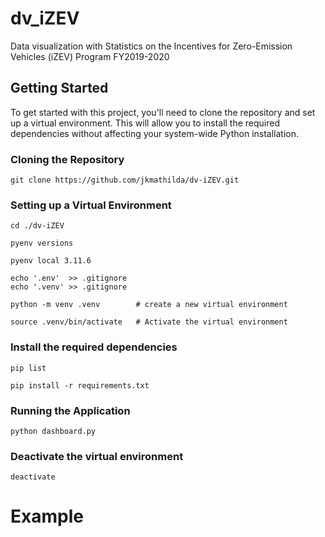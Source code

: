 # dv_iZEV
Data visualization with Statistics on the Incentives for Zero-Emission Vehicles (iZEV) Program FY2019-2020

## Getting Started
To get started with this project, you'll need to clone the repository and set up a virtual environment. This will allow you to install the required dependencies without affecting your system-wide Python installation.

### Cloning the Repository

    git clone https://github.com/jkmathilda/dv-iZEV.git

### Setting up a Virtual Environment

    cd ./dv-iZEV

    pyenv versions

    pyenv local 3.11.6

    echo '.env'  >> .gitignore
    echo '.venv' >> .gitignore

    python -m venv .venv        # create a new virtual environment

    source .venv/bin/activate   # Activate the virtual environment

### Install the required dependencies

    pip list

    pip install -r requirements.txt

### Running the Application

    python dashboard.py
    
### Deactivate the virtual environment

    deactivate


# Example

